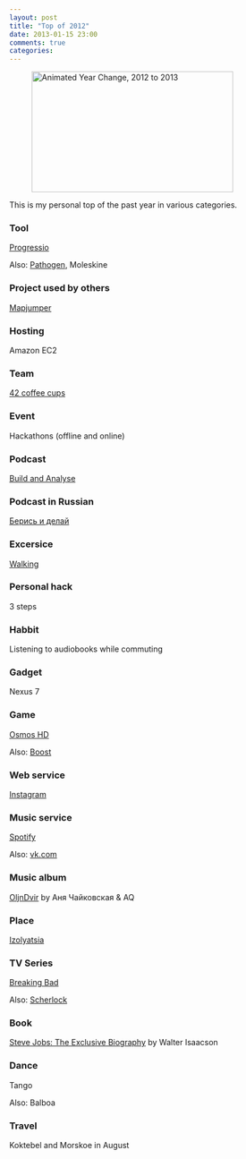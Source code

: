 ```yaml
---
layout: post
title: "Top of 2012"
date: 2013-01-15 23:00
comments: true
categories: 
---
```


<figure>
<a href="http://dudarev.github.com/datavis/2013.gif" title="Animated Year Change, 2012 to 2013">
<img src="http://dudarev.github.com/datavis/2013.gif" width="360" height="216" alt="Animated Year Change, 2012 to 2013">
</a>
</figure>

This is my personal top of the past year in various categories.

<!--more-->

### Tool

[Progressio](https://github.com/dudarev/progressio)

Also: [Pathogen](http://dudarev.com/blog/keep-vim-settings-and-plugins-in-git-repo/), Moleskine

### Project used by others

[Mapjumper](http://dudarev.github.com/mapjumper/)

### Hosting

Amazon EC2

### Team

[42 coffee cups](http://42coffeecups.com/)

### Event

Hackathons (offline and online)

### Podcast

[Build and Analyse](http://5by5.tv/buildanalyze)

### Podcast in Russian

[Берись и делай](http://bid.podster.ru/)

### Excersice

[Walking](http://dudarev.github.com/datavis/009-walking-calendar.html)

### Personal hack

3 steps

### Habbit

Listening to audiobooks while commuting

### Gadget

Nexus 7

### Game

[Osmos HD](https://play.google.com/store/apps/details?id=com.hemispheregames.osmos)

Also: [Boost](https://play.google.com/store/apps/details?id=com.jonathanlanis.boost)

### Web service

[Instagram](http://instagram.com/artdud)

### Music service

[Spotify](http://spotify.com)

Also: [vk.com](http://vk.com)

### Music album

[OljnDvir](https://soundcloud.com/tchaikovskaya_aq/sets/oljndvir) by Аня Чайковская & AQ

### Place

[Izolyatsia](http://izolyatsia.org/)

### TV Series

[Breaking Bad](http://www.imdb.com/title/tt0903747/)

Also: [Scherlock](http://www.imdb.com/title/tt1475582/)

### Book

[Steve Jobs: The Exclusive Biography](http://www.audible.com/pd/ref=sr_1_1?asin=B005XP2NTS&qid=1358288816&sr=1-1) by Walter Isaacson

### Dance

Tango

Also: Balboa

### Travel

Koktebel and Morskoe in August

